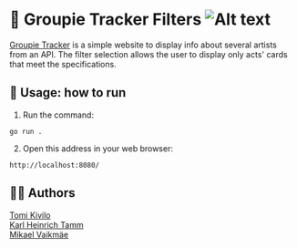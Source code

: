 # 🎸 Groupie Tracker Filters ![Alt text](image.png)

[Groupie Tracker](https://github.com/01-edu/public/tree/master/subjects/groupie-tracker-filters "Project description") is a simple website to display info about several artists from an API. The filter selection allows the user to display only acts' cards that meet the specifications.

## 🏃 Usage: how to run
1) Run the command:
```
go run .
```
2) Open this address in your web browser:
```
http://localhost:8080/
```

## 💁‍♂️ Authors
[Tomi Kivilo](https://01.kood.tech/git/tkivilo "Tomi")  
[Karl Heinrich Tamm](https://d36rz30b5p7lsd.cloudfront.net/640/studio/assets/v1630331419301_842414103/35563708_71000319_Heinz_TK_Glass_342g.png "Heinz")  
[Mikael Vaikmäe](https://01.kood.tech/git/mvaikmae "Mikael")  
